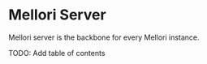 # Mellori Server

Mellori server is the backbone for every Mellori instance.

TODO: Add table of contents